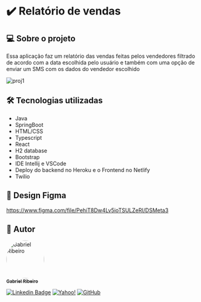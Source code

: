# ✔️ Relatório de vendas


## 💻 Sobre o projeto
Essa aplicação faz um relatório das vendas feitas pelos vendedores filtrado de acordo com a data escolhida pelo usuário e também com uma opção de enviar um SMS com os dados do vendedor escolhido

![proj1](https://user-images.githubusercontent.com/80289718/179373385-2f46f26e-01fe-4e8e-b8dd-7dd6523927a7.png)

## 🛠 Tecnologias utilizadas

* Java
* SpringBoot
* HTML/CSS
* Typescript
* React
* H2 database
* Bootstrap
* IDE Intellij e VSCode
* Deploy do backend no Heroku e o Frontend no Netlify
* Twilio

## 🎨 Design Figma

https://www.figma.com/file/PehiT8Dw4Lv5ioTSULZeRI/DSMeta3



## 🦸 Autor

<a href="https://github.com/Gahbr">
 <img style="border-radius: 50%;" src="https://avatars.githubusercontent.com/u/80289718?v=4" width="100px;" alt="Gabriel Ribeiro"/>
 <br />
 <sub><b>Gabriel Ribeiro</b></sub></a> <a href="https://github.com/Gahbr" title="github"></a>
 <br />

[![Linkedin Badge](https://img.shields.io/badge/-Gabriel-blue?style=flat-square&logo=Linkedin&logoColor=white&link=https://www.linkedin.com/in/gabriellribeiro1/)](https://www.linkedin.com/in/gabriellribeiro1/)
[![Yahoo!](https://img.shields.io/badge/Yahoo!-6001D2?style=flat-square&logo=Yahoo!&logoColor=white)](mailto:gabriell.ribeiro@yahoo.com)
[![GitHub](https://img.shields.io/badge/Gahbr-%23121011.svg?style=flat-square&logo=github&logoColor=white)](https://github.com/Gahbr)
